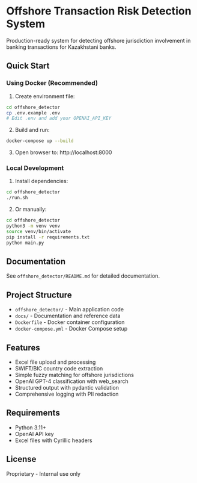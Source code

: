 # Offshore Transaction Risk Detection System

Production-ready system for detecting offshore jurisdiction involvement in banking transactions for Kazakhstani banks.

## Quick Start

### Using Docker (Recommended)

1. Create environment file:
```bash
cd offshore_detector
cp .env.example .env
# Edit .env and add your OPENAI_API_KEY
```

2. Build and run:
```bash
docker-compose up --build
```

3. Open browser to: http://localhost:8000

### Local Development

1. Install dependencies:
```bash
cd offshore_detector
./run.sh
```

2. Or manually:
```bash
cd offshore_detector
python3 -m venv venv
source venv/bin/activate
pip install -r requirements.txt
python main.py
```

## Documentation

See `offshore_detector/README.md` for detailed documentation.

## Project Structure

- `offshore_detector/` - Main application code
- `docs/` - Documentation and reference data
- `Dockerfile` - Docker container configuration
- `docker-compose.yml` - Docker Compose setup

## Features

- Excel file upload and processing
- SWIFT/BIC country code extraction
- Simple fuzzy matching for offshore jurisdictions
- OpenAI GPT-4 classification with web_search
- Structured output with pydantic validation
- Comprehensive logging with PII redaction

## Requirements

- Python 3.11+
- OpenAI API key
- Excel files with Cyrillic headers

## License

Proprietary - Internal use only
